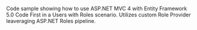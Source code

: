 Code sample showing how to use ASP.NET MVC 4 with Entity Framework 5.0 Code First in a Users with Roles scenario. Utilizes custom Role Provider leaveraging ASP.NET Roles pipeline.